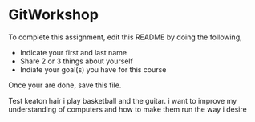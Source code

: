 # GitWorkshop

To complete this assignment, edit this README by doing the following, 

- Indicate your first and last name
- Share 2 or 3 things about yourself
- Indiate your goal(s) you have for this course

Once your are done, save this file.

Test
keaton hair
i play basketball and the guitar. i want to improve my understanding of computers and how to make them run the way i desire
